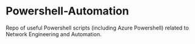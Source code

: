 # Powershell-Automation
Repo of useful Powershell scripts (including Azure Powershell) related to Network Engineering and Automation.
